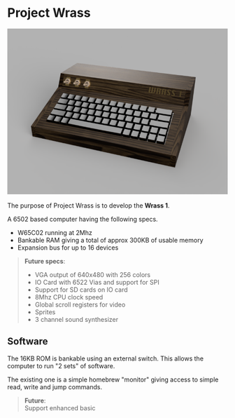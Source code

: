 # Project Wrass

![render](docs/render.png)

The purpose of Project Wrass is to develop the **Wrass 1**.

A 6502 based computer having the following specs.

* W65C02 running at 2Mhz
* Bankable RAM giving a total of approx 300KB of usable memory
* Expansion bus for up to 16 devices

> **Future specs**:  
>
> * VGA output of 640x480 with 256 colors
> * IO Card with 6522 Vias and support for SPI
> * Support for SD cards on IO card
> * 8Mhz CPU clock speed
> * Global scroll registers for video
> * Sprites
> * 3 channel sound synthesizer

## Software

The 16KB ROM is bankable using an external switch. This allows the computer to run "2 sets" of software.

The existing one is a simple homebrew "monitor" giving access to simple read, write and jump commands.

> **Future**:  
> Support enhanced basic